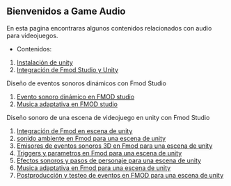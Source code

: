 ## Bienvenidos a Game Audio

En esta pagina encontraras algunos contenidos relacionados con audio para videojuegos.

- Contenidos:

1. [Instalación de unity](/unityInstall.md)
2. [Integración de Fmod Studio y Unity](/fmodUnityIntegration.md)

Diseño de eventos sonoros dinámicos con Fmod Studio

1. [Evento sonoro dinámico en FMOD studio](/FMOD/01_Fmod_evento_dinámico.md)
2. [Musica adaptativa en FMOD studio](/FMOD/02_Fmod_musica_adaptativa.md)

Diseño sonoro de una escena de videojuego en unity con Fmod Studio

1. [Integración de Fmod en escena de unity](/01_IntegracionfmodUnity.md)
2. [sonido ambiente en Fmod para una escena de unity](/02_Fmod_sonido_ambiente.md)
3. [Emisores de eventos sonoros 3D en Fmod para una escena de unity](/03_Fmod_emisores_de_eventos.md)
4. [Triggers y parametros en Fmod para una escena de unity](/04_Fmod_triggers_y_parametros.md)
5. [Efectos sonoros y pasos de personaje para una escena de unity](/05_Fmod_efectos_sonoros_y_pasos_de_personaje.md)
6. [Musica adaptativa en Fmod para una escena de unity](/06_Fmod_musica.md)
7. [Postproducción y testeo de eventos en FMOD para una escena de unity](/07_Fmod_postproducción_y_testeo.md)